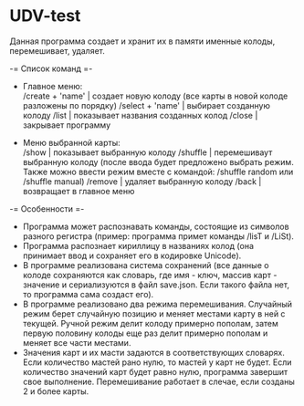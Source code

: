 # UDV-test

Данная программа создает и хранит их в памяти именные колоды, перемешивает, удаляет.

-= Список команд =-
  - Главное меню:    
    /create + 'name'      | создает новую колоду (все карты в новой колоде разложены по порядку)
    /select + 'name'      | выбирает созданную колоду
    /list                 | показывает названия созданных колод
    /close                | закрывает программу
    
  - Меню выбранной карты:    
    /show                 | показывает выбранную колоду
    /shuffle              | перемешиваут выбранную колоду (после ввода будет предложено выбрать режим. Также можно ввести режим вместе с командой: /shuffle random или /shuffle manual)
    /remove               | удаляет выбранную колоду
    /back                 | возвращает в главное меню
    
-= Особенности =-
- Программа может распознавать команды, состоящие из символов разного регистра (пример: программа примет команды /lisT и /LiSt).
- Программа распознает кириллицу в названиях колод (она принимает ввод и сохраняет его в кодировке Unicode).
- В программе реализована система сохранений (все данные о колоде сохраняются как словарь, где имя - ключ, массив карт - значение и сериализуются в файл save.json. Если такого файла нет, то программа сама создаст его).
- В программе реализовано два режима перемешивания. Случайный режим берет случайную позицию и меняет местами карту в ней с текущей. Ручной режим делит колоду примерно пополам, затем первую половину колоды еще раз делит примерно пополам и меняет все части местами.
- Значения карт и их масти задаются в соответствующих словарях. Если количество мастей рано нулю, то мастей у карт не будет. Если количество значений карт будет равно нулю, программа завершит свое выполнение. Перемешивание работает в слечае, если созданы 2 и более карты.
